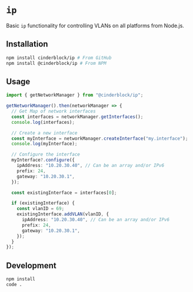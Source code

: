 # `ip`

Basic `ip` functionality for controlling VLANs on all platforms from Node.js.

## Installation

```bash
npm install cinderblock/ip # From GitHub
npm install @cinderblock/ip # From NPM
```

## Usage

```typescript
import { getNetworkManager } from "@cinderblock/ip";

getNetworkManager().then(networkManager => {
  // Get Map of network interfaces
  const interfaces = networkManager.getInterfaces();
  console.log(interfaces);

  // Create a new interface
  const myInterface = networkManager.createInterface("my.interface");
  console.log(myInterface);

  // Configure the interface
  myInterface?.configure({
    ipAddress: "10.20.30.40", // Can be an array and/or IPv6
    prefix: 24,
    gateway: "10.20.30.1",
  });

  const existingInterface = interfaces[0];

  if (existingInterface) {
    const vlanID = 69;
    existingInterface.addVLAN(vlanID, {
      ipAddress: "10.20.30.40", // Can be an array and/or IPv6
      prefix: 24,
      gateway: "10.20.30.1",
    });
  }
});
```

## Development

```bash
npm install
code .
```
